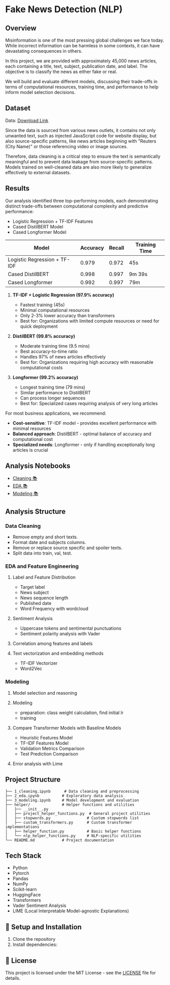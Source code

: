 # Fake News Detection (NLP)

## Overview

Misinformation is one of the most pressing global challenges we face today. While incorrect information can be harmless in some contexts, it can have devastating consequences in others.

In this project, we are provided with approximately 45,000 news articles, each containing a title, text, subject, publication date, and label. The objective is to classify the news as either fake or real. 

We will build and evaluate different models, discussing their trade-offs in terms of computational resources, training time, and performance to help inform model selection decisions.

## Dataset

Data: [Download Link](https://drive.google.com/file/d/1CZzfZDvE5E7HaHjk9yeyZDKil4_jkass/view?usp=drive_link)

Since the data is sourced from various news outlets, it contains not only unwanted text, such as injected JavaScript code for website display, but also source-specific patterns, like news articles beginning with "Reuters (City Name)" or those referencing video or image sources. 

Therefore, data cleaning is a critical step to ensure the text is semantically meaningful and to prevent data leakage from source-specific patterns. Models trained on well-cleaned data are also more likely to generalize effectively to external datasets.

## Results

Our analysis identified three top-performing models, each demonstrating distinct trade-offs between computational complexity and predictive performance:

- Logistic Regression + TF-IDF Features
- Cased DistilBERT Model
- Cased Longformer Model

| Model | Accuracy | Recall | Training Time |
|-------|----------|--------|---------------|
| Logistic Regression + TF-IDF | 0.979 | 0.972 | 45s |
| Cased DistilBERT | 0.998 | 0.997 | 9m 39s |
| Cased Longformer | 0.992 | 0.997 | 79m |


1. **TF-IDF + Logistic Regression (97.9% accuracy)**
   - Fastest training (45s)
   - Minimal computational resources
   - Only 2-3% lower accuracy than transformers
   - Best for: Organizations with limited compute resources or need for quick deployment

2. **DistilBERT (99.8% accuracy)**
   - Moderate training time (9.5 mins)
   - Best accuracy-to-time ratio
   - Handles 97% of news articles effectively
   - Best for: Organizations requiring high accuracy with reasonable computational costs

3. **Longformer (99.2% accuracy)**
   - Longest training time (79 mins)
   - Similar performance to DistilBERT
   - Can process longer sequences
   - Best for: Specialized cases requiring analysis of very long articles

For most business applications, we recommend:
- **Cost-sensitive**: TF-IDF model - provides excellent performance with minimal resources
- **Balanced approach**: DistilBERT - optimal balance of accuracy and computational cost
- **Specialized needs**: Longformer - only if handling exceptionally long articles is crucial



## Analysis Notebooks

- [Cleaning 📚](https://github.com/MeiChieh/fake-news-detection/blob/main/1_cleaning.ipynb)
- [EDA 📚](https://github.com/MeiChieh/fake-news-detection/blob/main/2_eda.ipynb)
- [Modeling 📚](https://github.com/MeiChieh/fake-news-detection/blob/main/3_modeling.ipynb)

## Analysis Structure

### Data Cleaning

- Remove empty and short texts.
- Format date and subjects columns.
- Remove or replace source specific and spoiler texts.
- Split data into train, val, test.

### EDA and Feature Engineering

1. Label and Feature Distribution

   - Target label
   - News subject
   - News sequence length
   - Published date
   - Word Frequency with wordcloud

2. Sentiment Analysis

   - Uppercase tokens and sentimental punctuations
   - Sentiment polarity analysis with Vader

3. Correlation among features and labels

4. Text vectorization and embedding methods
   - TF-IDF Vectorizer
   - Word2Vec

### Modeling

1. Model selection and reasoning

2. Modeling

   - preparation: class weight calculation, find initial lr
   - training

3. Compare Transformer Models with Baseline Models

   - Heuristic Features Model
   - TF-IDF Features Model
   - Validation Metrics Comparison
   - Test Prediction Comparison

4. Error analysis with Lime

## Project Structure

```
├── 1_cleaning.ipynb      # Data cleaning and preprocessing
├── 2_eda.ipynb          # Exploratory data analysis
├── 3_modeling.ipynb     # Model development and evaluation
├── helper/              # Helper functions and utilities
│   ├── __init__.py
│   ├── project_helper_functions.py  # General project utilities
│   ├── stopwords.py                # Custom stopwords list
│   ├── custom_transformers.py      # Custom transformer implementations
│   ├── helper_function.py          # Basic helper functions
│   └── nlp_helper_functions.py     # NLP-specific utilities
└── README.md            # Project documentation
```

## Tech Stack

- Python
- Pytorch
- Pandas
- NumPy
- Scikit-learn
- HuggingFace
- Transformers
- Vader Sentiment Analysis
- LIME (Local Interpretable Model-agnostic Explanations)

## 🚀 Setup and Installation

1. Clone the repository
2. Install dependencies:

## 📄 License

This project is licensed under the MIT License - see the [LICENSE](LICENSE) file for details.
